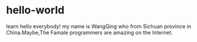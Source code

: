 # hello-world
learn
hello everybody!
my name is WangQing who from Sichuan province in China.Maybe,The Famale programmers are amazing  on the Internet. 
